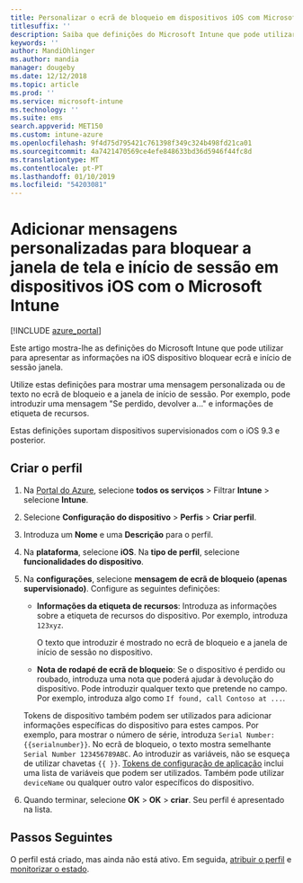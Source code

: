 ```yaml
---
title: Personalizar o ecrã de bloqueio em dispositivos iOS com Microsoft Intune – Azure | Documentos da Microsoft
titlesuffix: ''
description: Saiba que definições do Microsoft Intune que pode utilizar para apresentar informações no ecrã de bloqueio do dispositivo iOS com as definições de configuração de dispositivos partilhados para iOS.
keywords: ''
author: MandiOhlinger
ms.author: mandia
manager: dougeby
ms.date: 12/12/2018
ms.topic: article
ms.prod: ''
ms.service: microsoft-intune
ms.technology: ''
ms.suite: ems
search.appverid: MET150
ms.custom: intune-azure
ms.openlocfilehash: 9f4d75d795421c761398f349c324b498fd21ca01
ms.sourcegitcommit: 4a7421470569ce4efe848633bd36d5946f44fc8d
ms.translationtype: MT
ms.contentlocale: pt-PT
ms.lasthandoff: 01/10/2019
ms.locfileid: "54203081"
---
```

# <a name="add-custom-messages-to-lock-screen-and-login-window-on-ios-devices-using-microsoft-intune"></a>Adicionar mensagens personalizadas para bloquear a janela de tela e início de sessão em dispositivos iOS com o Microsoft Intune

[!INCLUDE [azure_portal](./includes/azure_portal.md)]

Este artigo mostra-lhe as definições do Microsoft Intune que pode utilizar para apresentar as informações na iOS dispositivo bloquear ecrã e início de sessão janela. 

Utilize estas definições para mostrar uma mensagem personalizada ou de texto no ecrã de bloqueio e a janela de início de sessão. Por exemplo, pode introduzir uma mensagem "Se perdido, devolver a..." e informações de etiqueta de recursos.

Estas definições suportam dispositivos supervisionados com o iOS 9.3 e posterior.

## <a name="create-the-profile"></a>Criar o perfil

1. Na [Portal do Azure](https://portal.azure.com), selecione **todos os serviços** > Filtrar **Intune** > selecione **Intune**.
2. Selecione **Configuração do dispositivo** > **Perfis** > **Criar perfil**.
3. Introduza um **Nome** e uma **Descrição** para o perfil.
4. Na **plataforma**, selecione **iOS**. Na **tipo de perfil**, selecione **funcionalidades do dispositivo**.
5. Na **configurações**, selecione **mensagem de ecrã de bloqueio (apenas supervisionado)**. Configure as seguintes definições:

    - **Informações da etiqueta de recursos**: Introduza as informações sobre a etiqueta de recursos do dispositivo. Por exemplo, introduza `123xyz`.

        O texto que introduzir é mostrado no ecrã de bloqueio e a janela de início de sessão no dispositivo.

    - **Nota de rodapé de ecrã de bloqueio**: Se o dispositivo é perdido ou roubado, introduza uma nota que poderá ajudar à devolução do dispositivo. Pode introduzir qualquer texto que pretende no campo. Por exemplo, introduza algo como `If found, call Contoso at ...`.

    Tokens de dispositivo também podem ser utilizados para adicionar informações específicas do dispositivo para estes campos. Por exemplo, para mostrar o número de série, introduza `Serial Number: {{serialnumber}}`. No ecrã de bloqueio, o texto mostra semelhante `Serial Number 123456789ABC`. Ao introduzir as variáveis, não se esqueça de utilizar chavetas `{{ }}`. [Tokens de configuração de aplicação](app-configuration-policies-use-ios.md#tokens-used-in-the-property-list) inclui uma lista de variáveis que podem ser utilizados. Também pode utilizar `deviceName` ou qualquer outro valor específicos do dispositivo.

6. Quando terminar, selecione **OK** > **OK** > **criar**. Seu perfil é apresentado na lista.

## <a name="next-steps"></a>Passos Seguintes

O perfil está criado, mas ainda não está ativo. Em seguida, [atribuir o perfil](device-profile-assign.md) e [monitorizar o estado](device-profile-monitor.md).
